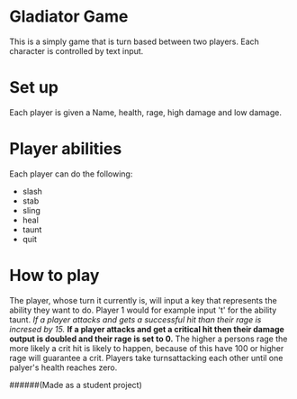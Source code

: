 # Gladiator Game
This is a simply game that is turn based between two players. Each character is controlled by text input. 

# Set up
Each player is given a Name, health, rage, high damage and low damage. 

# Player abilities 
Each player can do the following: 
* slash
* stab
* sling
* heal
* taunt
* quit

# How to play
The player, whose turn it currently is, will input a key that represents the ability they want to do. Player 1 would for example input 't' for the ability taunt. 
_If a player attacks and gets a successful hit than their rage is incresed by 15._ __If a player attacks and get a critical hit then their damage output is doubled and their rage is set to 0.__ 
The higher a persons rage the more likely a crit hit is likely to happen, because of this have 100 or higher rage will guarantee a crit. 
Players take turnsattacking each other until one palyer's health reaches zero. 





######(Made as a student project)
